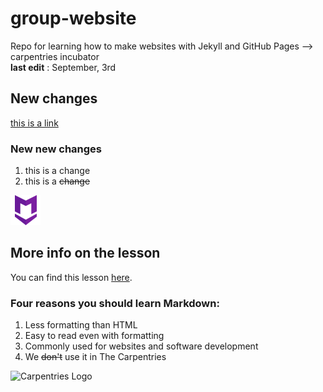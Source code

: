 # group-website
Repo for learning how to make websites with Jekyll and GitHub Pages --> carpentries incubator  
**last edit** : September, 3rd

## New changes
[this is a link](https://www.google.com)
### New new changes
1. this is a change
2. this is a ~~change~~

![here is the image](https://github.com/adam-p/markdown-here/raw/master/src/common/images/icon48.png "Logo Title Text 1")

## More info on the lesson
You can find this lesson [here](https://carpentries-incubator.github.io/jekyll-pages-novice/).

### Four reasons you should learn Markdown:

1. Less formatting than HTML
2. Easy to read even with formatting
3. Commonly used for websites and software development
4. We ~~don't~~ use it in The Carpentries

![Carpentries Logo](https://github.com/carpentries/carpentries.org/raw/main/images/TheCarpentries-opengraph.png)

